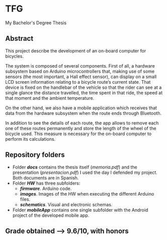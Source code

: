 # TFG
My Bachelor's Degree Thesis

## Abstract
This project describe the development of an on-board computer for bicycles.

The system is composed of several components. First of all, a hardware subsystem based on Arduino microcontrollers that, making use of some sensors (the most important, a Hall effect sensor), can display on a small LCD screen information relating to a bicycle route’s current state. That device is fixed on the handlebar of the vehicle so that the rider can see at a single glance the distance travelled, the time spent in that ride, the speed at that moment and the ambient temperature.

On the other hand, we also have a mobile application which receives that data from the hardware subsystem when the route ends through Bluetooth.

In addition to see the details of each route, the app allows to remove each one of these routes permanently and store the length of the wheel of the bicycle used. This measure is necessary for the on-board computer to perform its calculations.

## Repository folders

* Folder ***docs*** contains the thesis itself (*memoria.pdf*) and the presentation (*presentacion.pdf*) I used the day I defended my project. Both documents are in Spanish.
* Folder ***HW*** has three subfolders:
  * ***firmware***. Arduino code.
  * ***images***. Images of the HW when executing the different Arduino files.
  * ***schematics***. Visual and electronic schemas.
* Folder ***mobileApp*** contains one single subfolder with the Android project of the developed mobile app.

## Grade obtained --> 9.6/10, with honors
